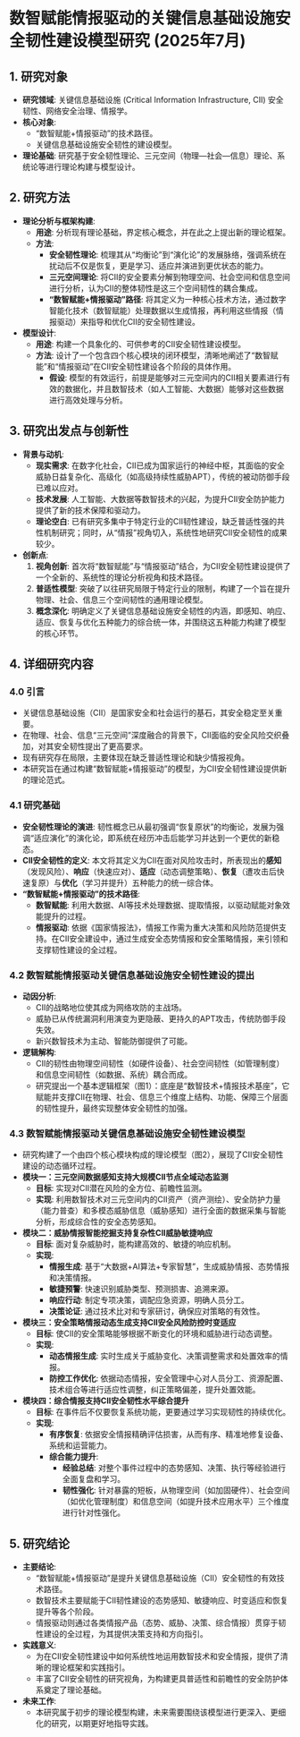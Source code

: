  # 数智赋能情报驱动的关键信息基础设施安全韧性建设模型研究 (2025年7月)

## 1. 研究对象
- **研究领域**: 关键信息基础设施 (Critical Information Infrastructure, CII) 安全韧性、网络安全治理、情报学。
- **核心对象**:
    - “数智赋能+情报驱动”的技术路径。
    - 关键信息基础设施安全韧性的建设模型。
- **理论基础**: 研究基于安全韧性理论、三元空间（物理—社会—信息）理论、系统论等进行理论构建与模型设计。

## 2. 研究方法
- **理论分析与框架构建**:
    - **用途**: 分析现有理论基础，界定核心概念，并在此之上提出新的理论框架。
    - **方法**:
        - **安全韧性理论**: 梳理其从“均衡论”到“演化论”的发展脉络，强调系统在扰动后不仅是恢复，更是学习、适应并演进到更优状态的能力。
        - **三元空间理论**: 将CII的安全要素分解到物理空间、社会空间和信息空间进行分析，认为CII的整体韧性是这三个空间韧性的耦合集成。
        - **“数智赋能+情报驱动”路径**: 将其定义为一种核心技术方法，通过数字智能化技术（数智赋能）处理数据以生成情报，再利用这些情报（情报驱动）来指导和优化CII的安全韧性建设。
- **模型设计**:
    - **用途**: 构建一个具象化的、可供参考的CII安全韧性建设模型。
    - **方法**: 设计了一个包含四个核心模块的闭环模型，清晰地阐述了“数智赋能”和“情报驱动”在CII安全韧性建设各个阶段的具体作用。
        - **假设**: 模型的有效运行，前提是能够对三元空间内的CII相关要素进行有效的数据化，并且数智技术（如人工智能、大数据）能够对这些数据进行高效处理与分析。

## 3. 研究出发点与创新性
- **背景与动机**:
    - **现实需求**: 在数字化社会，CII已成为国家运行的神经中枢，其面临的安全威胁日益复杂化、高级化（如高级持续性威胁APT），传统的被动防御手段已难以应对。
    - **技术发展**: 人工智能、大数据等数智技术的兴起，为提升CII安全防护能力提供了新的技术保障和驱动力。
    - **理论空白**: 已有研究多集中于特定行业的CII韧性建设，缺乏普适性强的共性机制研究；同时，从“情报”视角切入，系统性地研究CII安全韧性的成果较少。
- **创新点**:
    1. **视角创新**: 首次将“数智赋能”与“情报驱动”结合，为CII安全韧性建设提供了一个全新的、系统性的理论分析视角和技术路径。
    2. **普适性模型**: 突破了以往研究局限于特定行业的限制，构建了一个旨在提升物理、社会、信息三个空间韧性的通用理论模型。
    3. **概念深化**: 明确定义了关键信息基础设施安全韧性的内涵，即感知、响应、适应、恢复与优化五种能力的综合统一体，并围绕这五种能力构建了模型的核心环节。

## 4. 详细研究内容
### 4.0 引言
- 关键信息基础设施（CII）是国家安全和社会运行的基石，其安全稳定至关重要。
- 在物理、社会、信息“三元空间”深度融合的背景下，CII面临的安全风险交织叠加，对其安全韧性提出了更高要求。
- 现有研究存在局限，主要体现在缺乏普适性理论和缺少情报视角。
- 本研究旨在通过构建“数智赋能+情报驱动”的模型，为CII安全韧性建设提供新的理论范式。

### 4.1 研究基础
- **安全韧性理论的演进**: 韧性概念已从最初强调“恢复原状”的均衡论，发展为强调“适应演化”的演化论，即系统在经历冲击后能学习并达到一个更优的新稳态。
- **CII安全韧性的定义**: 本文将其定义为CII在面对风险攻击时，所表现出的**感知**（发现风险）、**响应**（快速应对）、**适应**（动态调整策略）、**恢复**（遭攻击后快速复原）与**优化**（学习并提升）五种能力的统一综合体。
- **“数智赋能+情报驱动”的技术路径**:
    - **数智赋能**: 利用大数据、AI等技术处理数据、提取情报，以驱动赋能对象效能提升的过程。
    - **情报驱动**: 依据《国家情报法》，情报工作需为重大决策和风险防范提供支持。在CII安全建设中，通过生成安全态势情报和安全策略情报，来引领和支撑韧性建设的全过程。

### 4.2 数智赋能情报驱动关键信息基础设施安全韧性建设的提出
- **动因分析**:
    - CII的战略地位使其成为网络攻防的主战场。
    - 威胁已从传统漏洞利用演变为更隐蔽、更持久的APT攻击，传统防御手段失效。
    - 新兴数智技术为主动、智能防御提供了可能。
- **逻辑解构**:
    - CII的韧性由物理空间韧性（如硬件设备）、社会空间韧性（如管理制度）和信息空间韧性（如数据、系统）耦合而成。
    - 研究提出一个基本逻辑框架（图1）：底座是“数智技术+情报技术基座”，它赋能并支撑CII在物理、社会、信息三个维度上结构、功能、保障三个层面的韧性提升，最终实现整体安全韧性的加强。

### 4.3 数智赋能情报驱动关键信息基础设施安全韧性建设模型
- 研究构建了一个由四个核心模块构成的理论模型（图2），展现了CII安全韧性建设的动态循环过程。
- **模块一：三元空间数据感知支持大规模CII节点全域动态监测**
    - **目标**: 实现对CII潜在风险的全方位、前瞻性监测。
    - **实现**: 利用数智技术对三元空间内的CII资产（资产测绘）、安全防护力量（能力普查）和多模态威胁信息（威胁感知）进行全面的数据采集与智能分析，形成综合性的安全态势感知。
- **模块二：威胁情报智能挖掘支持复杂性CII威胁敏捷响应**
    - **目标**: 面对复杂威胁时，能构建高效的、敏捷的响应机制。
    - **实现**:
        - **情报生成**: 基于“大数据+AI算法+专家智慧”，生成威胁情报、态势情报和决策情报。
        - **敏捷预警**: 快速识别威胁类型、预测损害、追溯来源。
        - **响应行动**: 制定专项决策，调配应急资源，明确人员分工。
        - **决策论证**: 通过技术比对和专家研讨，确保应对策略的有效性。
- **模块三：安全策略情报动态生成支持CII安全风险防控时变适应**
    - **目标**: 使CII的安全策略能够根据不断变化的环境和威胁进行动态调整。
    - **实现**:
        - **动态情报生成**: 实时生成关于威胁变化、决策调整需求和处置效率的情报。
        - **防控工作优化**: 依据动态情报，安全管理中心对人员分工、资源配置、技术组合等进行适应性调整，纠正策略偏差，提升处置效能。
- **模块四：综合情报支持CII安全韧性水平综合提升**
    - **目标**: 在事件后不仅要恢复系统功能，更要通过学习实现韧性的持续优化。
    - **实现**:
        - **有序恢复**: 依据安全情报精确评估损害，从而有序、精准地修复设备、系统和运营能力。
        - **综合能力提升**:
            - **经验总结**: 对整个事件过程中的态势感知、决策、执行等经验进行全面复盘和学习。
            - **韧性强化**: 针对暴露的短板，从物理空间（如加固硬件）、社会空间（如优化管理制度）和信息空间（如提升技术应用水平）三个维度进行针对性强化。

## 5. 研究结论
- **主要结论**:
    - “数智赋能+情报驱动”是提升关键信息基础设施（CII）安全韧性的有效技术路径。
    - 数智技术主要赋能于CII韧性建设的态势感知、敏捷响应、时变适应和恢复提升等各个阶段。
    - 情报驱动则通过各类情报产品（态势、威胁、决策、综合情报）贯穿于韧性建设的全过程，为其提供决策支持和方向指引。
- **实践意义**:
    - 为在CII安全韧性建设中如何系统性地运用数智技术和安全情报，提供了清晰的理论框架和实践指引。
    - 丰富了CII安全韧性的研究视角，为构建更具普适性和前瞻性的安全防护体系奠定了理论基础。
- **未来工作**:
    - 本研究属于初步的理论模型构建，未来需要围绕该模型进行更深入、更细化的研究，以期更好地指导实践。